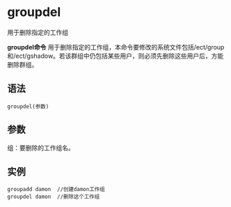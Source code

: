 # groupdel

用于删除指定的工作组


**groupdel命令** 用于删除指定的工作组，本命令要修改的系统文件包括/ect/group和/ect/gshadow。若该群组中仍包括某些用户，则必须先删除这些用户后，方能删除群组。

##  语法

```
groupdel(参数)
```

##  参数

组：要删除的工作组名。

##  实例

```
groupadd damon  //创建damon工作组
groupdel damon  //删除这个工作组
```


